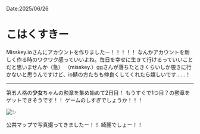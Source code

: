Date:2025/06/26
# こはくすきー

Misskey.ioさんにアカウントを作りましたー！！！！！
なんかアカウントを新しく作る時のワクワク感っていいよね。毎日を幸せに生きて行けるっていいことだと思いませんか（急）
（misskey.）ggさんが落ちたときくらいしか覗きに行かないと思うんですけど、io鯖の方たちも仲良くしてくれたら嬉しいです……！

---

第五人格の**少女**ちゃんの勲章を集め始めて2日目！
もうすぐで1つ目？の勲章をゲットできそうです！！
ゲームのしすぎでしょうか！！！

![✨️](https://sss.misskey.gg/sss/gg/66b17db1-aad0-4ec4-9d45-ce28767c7654.webp)

公共マップで写真撮ってきましたー！！
綺麗でしょー！！
